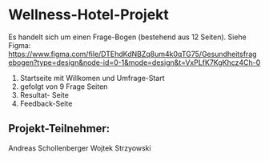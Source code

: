 # Wellness-Hotel-Projekt
Es handelt sich um einen Frage-Bogen (bestehend aus 12 Seiten).
Siehe Figma: https://www.figma.com/file/DTEhdKdNBZq8um4k0qTG75/Gesundheitsfragebogen?type=design&node-id=0-1&mode=design&t=VxPLfK7KgKhcz4Ch-0

1. Startseite mit Willkomen und Umfrage-Start
2. gefolgt von 9 Frage Seiten
3. Resultat- Seite
4. Feedback-Seite

## Projekt-Teilnehmer:
Andreas Schollenberger
Wojtek Strzyowski



